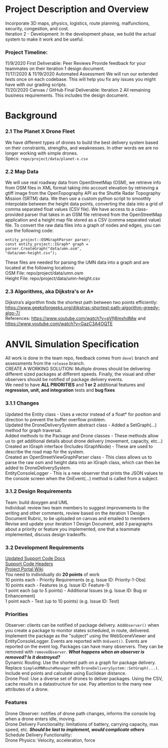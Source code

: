 # Project Description and Overview
Incorporate 3D maps, physics, logistics, route planning, malfunctions, security, congestion, and cost.  
Iteration 2 - Development: In the development phase, we build the actual system to
make it work and be useful.
### Project Timeline:
11/9/2020 First Deliverable: Peer Reviews Provide feedback for your teammates on their iteration 1 design document.  
11/17/2020 & 11/19/2020 Automated Assessment We will run our extended tests once on each codebase. This will help you fix any issues you might have with our grading scripts.  
11/20/2020 Canvas / GitHub Final Deliverable: Iteration 2 All remaining business requirements. This includes the design document.  

# Background
### 2.1 The Planet X Drone Fleet
We have different types of drones to build the best delivery system based on their constraints, strengths, and weaknesses. In other words we are no longer working with simple drones.  
Specs: ```repo/project/data/planet-x.csv```  
  
### 2.2 Map Data
We will use real roadway data from OpenStreetMap (OSM), we retrieve info from OSM files in XML format taking into account elevation by retrieving a gtiff image from the
OpenTopography API as the Shuttle Radar Topography Mission (SRTM) data. We then use a custom python script to smoothly interpolate between the height data points, converting the data into a grid of comma separated float values (CSV file). We have access to a class-provided parser that takes in an OSM file retrieved from the OpenStreetMap application and a height map file stored as a CSV (comma separated value) file. To convert the raw data files
into a graph of nodes and edges, you can use the following code:  
```
entity_project::OSMGraphParser parser;
const entity_project::IGraph* graph = parser.CreateGraph("data/umn.osm",
"data/umn-height.csv");
```
These files are needed for parsing the UMN data into a graph and are located at the following locations:  
OSM File: repo/project/data/umn.osm  
Height File: repo/project/data/umn-height.csv  

### 2.3 Algorithms, aka Dijkstra's or A*
Dijkstra’s algorithm finds the shortest path between two points efficiently: https://www.geeksforgeeks.org/dijkstras-shortest-path-algorithm-greedy-algo-7/  
References: https://www.youtube.com/watch?v=pVfj6mxhdMw and https://www.youtube.com/watch?v=GazC3A4OQTE  

# ANVIL Simulation Specification
All work is done in the team repo, feedback comes from ```devel``` branch and assessments from the ```release``` branch.  
CREATE A WORKING SOLUTION: Multiple drones should be delivering different sized packages at different speeds. Finally, the visual and other observers should be notified of package delivery events.  
We need to have **ALL PRIORITIES** and **1 or 2** additional features and **regression, unit, and integration** tests and **bug fixes**  

### 3.1.1 Changes
Updated the Entity class - Uses a vector<float> instead of a float* for position and direction to prevent the buffer overflow problem.  
Updated the DroneDeliverySystem abstract class - Added a SetGraph(...) method for graph traversal.  
Added methods to the Package and Drone classes - These methods allow us to get additional details about drone delivery (movement, capacity, etc…)  
Created an IGraph interface (Includes IGraphNode) - These are used to describe the road map for the system.  
Created an OpenStreetViewGraphParser class - This class allows us to parse the raw osm and height data into an IGraph class, which can then be added to DroneDeliverySystem.  
EntityConsoleLogger - This is a new observer that prints the JSON values to the console screen when the OnEvent(...) method is called from a subject.  

### 3.1.2 Design Requirements
Team: build doxygen and UML  
Individual: review two team members to suggest improvements to the writing and other comments, review based on the iteration 1 Design Document Rubric, to be uploaded on canvas and emailed to members  
Revise and update your iteration 1 Design Document, add 3 paragraphs about a priority or feature you implemented, one that a teammate implemented, discuss design tradeoffs.  

### 3.2 Development Requirements
[Updated Support Code Docs](https://pages.github.umn.edu/umn-csci-3081-f20/project-portal/docs/html/)  
[Support Code Headers](https://pages.github.umn.edu/umn-csci-3081-f20/project-portal/docs/html/files.html)  
[Project Portal Wiki](https://github.umn.edu/umn-csci-3081-f20/project-portal/wiki)  
You need to individually do **20 points** of work  
10 points each - Priority Requirements (e.g. Issue ID: Priority-1-Obs)  
10 points each - Features (e.g. Issue ID: Feature-1)  
1 point each (up to 5 points) - Additional Issues (e.g. Issue ID: Bug or Enhancement)  
1 point each - Test (up to 10 points) (e.g. Issue ID: Test)  
  
### Priorities
Observer: clients can be notified of package delivery. ```AddObserver()``` when you create a package to monitor states scheduled, in route, delivered. Implement the package as the "subject" using the WebSceneViewer and EntityConsoleLogger. Events are reported with ```OnEvent()```. Events are reported on the event log. Packages can have many observers. They can be removed with ```removeObserver```. ***What happens when an observer is removed? Is it destroyed?***  
Dynamic Routing: Use the shortest path on a graph for package delivery. Replace ```SimpleUMNRouteManager``` with ```DroneDeliverySystem::SetGraph(...)```. Include end points and calculate using Euclidean distance.  
Drone Pool: Use a diverse set of drones to deliver packages. Using the CSV, cache results in a datastructure for use. Pay attention to the many new attributes of a drone.  

### Features
Drone Observer: notifies of drone path changes, informs the console log when a drone enters idle, moving.  
Drone Delivery Functionality: limitations of battery, carrying capacity, max speed, etc. ***Should be last to implement, would complicate others***  
Schedule Delivery Functionality:  
Drone Physics: Velocity, acceleration, force  

